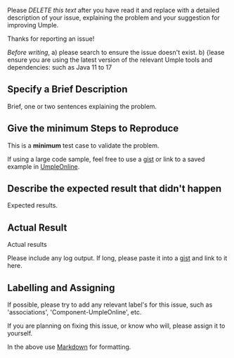 Please *DELETE this text* after you have read it and replace with a detailed description of your issue, explaining the problem and your suggestion for improving Umple.

Thanks for reporting an issue!

*Before writing*, a) please search to ensure the issue doesn't exist. b) {lease ensure you are using the latest version of the relevant Umple tools and dependencies: such as Java 11 to 17

## Specify a Brief Description

Brief, one or two sentences explaining the problem. 

## Give the minimum Steps to Reproduce

This is a **minimum** test case to validate the problem. 

If using a large code sample, feel free to use a [gist](https://gist.github.com/) or link to a saved example in [UmpleOnline](http://cruise.eecs.uottawa.ca/umpleonline/).

## Describe the expected result that didn't happen

Expected results.

## Actual Result

Actual results

Please include any log output. If long, please paste it into a [gist](https://gist.github.com/) and link to it here. 

## Labelling and Assigning

If possible, please try to add any relevant label's for this issue, such as 'associations', 'Component-UmpleOnline', etc. 

If you are planning on fixing this issue, or know who will, please assign it to yourself.

In the above use [Markdown](https://github.com/adam-p/markdown-here/wiki/Markdown-Cheatsheet) for formatting. 